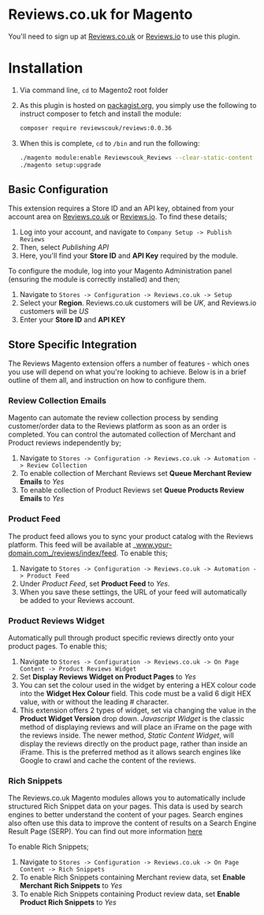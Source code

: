 # Reviews.co.uk for Magento

You'll need to sign up at [Reviews.co.uk](https://www.reviews.co.uk "Reviews.co.uk") or [Reviews.io](https://www.reviews.io "Reviews.io") to use this plugin.

# Installation

1. Via command line, `cd` to Magento2 root folder

2. As this plugin is hosted on [packagist.org](http://packagist.org), you simply use the following to instruct composer to fetch and install the module:

    ```bash
    composer require reviewscouk/reviews:0.0.36
    ```

3. When this is complete, `cd` to `/bin` and run the following:

    ```bash
    ./magento module:enable Reviewscouk_Reviews --clear-static-content
    ./magento setup:upgrade
    ```

## Basic Configuration

This extension requires a Store ID and an API key, obtained from your account area on [Reviews.co.uk](http://www.reviews.co.uk/) or [Reviews.io](http://www.reviews.io/). To find these details;

1. Log into your account, and navigate to `Company Setup -> Publish Reviews`
2. Then, select _Publishing API_
3. Here, you'll find your __Store ID__ and __API Key__ required by the module.

To configure the module, log into your Magento Administration panel (ensuring the module is correctly installed) and then;

1. Navigate to `Stores -> Configuration -> Reviews.co.uk -> Setup`
2. Select your __Region__. Reviews.co.uk customers will be _UK_, and Reviews.io customers will be _US_
3. Enter your __Store ID__ and __API KEY__

## Store Specific Integration

The Reviews Magento extension offers a number of features - which ones you use will depend on what you're looking to achieve. Below is in a brief outline of them all, and instruction on how to configure them.

### Review Collection Emails

Magento can automate the review collection process by sending customer/order data to the Reviews platform as soon as an order is completed. You can control the automated collection of Merchant and Product reviews independently by;

1. Navigate to  `Stores -> Configuration -> Reviews.co.uk -> Automation -> Review Collection`
2. To enable collection of Merchant Reviews set __Queue Merchant Review Emails__ to _Yes_
3. To enable collection of Product Reviews set __Queue Products Review Emails__ to _Yes_

### Product Feed

The product feed allows you to sync your product catalog with the Reviews platform. This feed will be available at _www.your-domain.com_/reviews/index/feed. To enable this;

1. Navigate to  `Stores -> Configuration -> Reviews.co.uk -> Automation -> Product Feed`
2. Under _Product Feed_, set __Product Feed__ to _Yes_.
3. When you save these settings, the URL of your feed will automatically be added to your Reviews account.

### Product Reviews Widget

Automatically pull through product specific reviews directly onto your product pages. To enable this;

1. Navigate to  `Stores -> Configuration -> Reviews.co.uk -> On Page Content -> Product Reviews Widget`
2. Set __Display Reviews Widget on Product Pages__ to _Yes_
3. You can set the colour used in the widget by entering a HEX colour code into the __Widget Hex Colour__ field. This code must be a valid 6 digit HEX value, with or without the leading # character.
4. This extension offers 2 types of widget, set via changing the value in the __Product Widget Version__ drop down. _Javascript Widget_ is the classic method of displaying reviews and will place an iFrame on the page with the reviews inside. The newer method, _Static Content Widget_, will display the reviews directly on the product page, rather than inside an iFrame. This is the preferred method as it allows search engines like Google to crawl and cache the content of the reviews.

### Rich Snippets

The Reviews.co.uk Magento modules allows you to automatically include structured Rich Snippet data on your pages. This data is used by search engines to better understand the content of your pages. Search engines also often use this data to improve the content of results on a Search Engine Result Page (SERP). You can find out more information [here](https://developers.google.com/search/docs/guides/intro-structured-data)

To enable Rich Snippets;

1. Navigate to  `Stores -> Configuration -> Reviews.co.uk -> On Page Content -> Rich Snippets`
2. To enable Rich Snippets containing Merchant review data, set __Enable Merchant Rich Snippets__ to _Yes_
3. To enable Rich Snippets containing Product review data, set __Enable Product Rich Snippets__ to _Yes_
